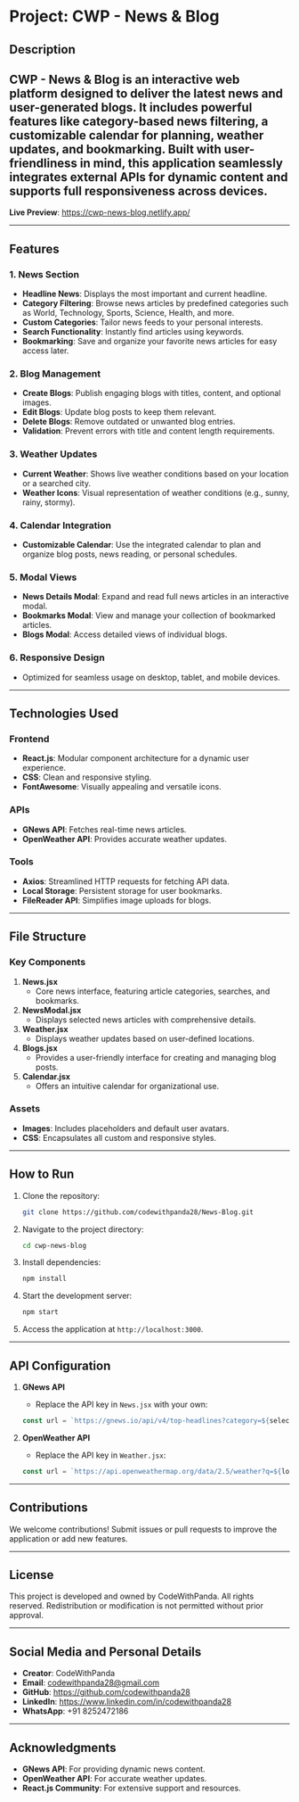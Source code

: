 # Project: CWP - News & Blog

## Description
CWP - News & Blog is an interactive web platform designed to deliver the latest news and user-generated blogs. It includes powerful features like category-based news filtering, a customizable calendar for planning, weather updates, and bookmarking. Built with user-friendliness in mind, this application seamlessly integrates external APIs for dynamic content and supports full responsiveness across devices.
---

**Live Preview**: https://cwp-news-blog.netlify.app/

---

## Features

### 1. News Section
- **Headline News**: Displays the most important and current headline.
- **Category Filtering**: Browse news articles by predefined categories such as World, Technology, Sports, Science, Health, and more.
- **Custom Categories**: Tailor news feeds to your personal interests.
- **Search Functionality**: Instantly find articles using keywords.
- **Bookmarking**: Save and organize your favorite news articles for easy access later.

### 2. Blog Management
- **Create Blogs**: Publish engaging blogs with titles, content, and optional images.
- **Edit Blogs**: Update blog posts to keep them relevant.
- **Delete Blogs**: Remove outdated or unwanted blog entries.
- **Validation**: Prevent errors with title and content length requirements.

### 3. Weather Updates
- **Current Weather**: Shows live weather conditions based on your location or a searched city.
- **Weather Icons**: Visual representation of weather conditions (e.g., sunny, rainy, stormy).

### 4. Calendar Integration
- **Customizable Calendar**: Use the integrated calendar to plan and organize blog posts, news reading, or personal schedules.

### 5. Modal Views
- **News Details Modal**: Expand and read full news articles in an interactive modal.
- **Bookmarks Modal**: View and manage your collection of bookmarked articles.
- **Blogs Modal**: Access detailed views of individual blogs.

### 6. Responsive Design
- Optimized for seamless usage on desktop, tablet, and mobile devices.

---

## Technologies Used

### Frontend
- **React.js**: Modular component architecture for a dynamic user experience.
- **CSS**: Clean and responsive styling.
- **FontAwesome**: Visually appealing and versatile icons.

### APIs
- **GNews API**: Fetches real-time news articles.
- **OpenWeather API**: Provides accurate weather updates.

### Tools
- **Axios**: Streamlined HTTP requests for fetching API data.
- **Local Storage**: Persistent storage for user bookmarks.
- **FileReader API**: Simplifies image uploads for blogs.

---

## File Structure

### Key Components
1. **News.jsx**
   - Core news interface, featuring article categories, searches, and bookmarks.
2. **NewsModal.jsx**
   - Displays selected news articles with comprehensive details.
3. **Weather.jsx**
   - Displays weather updates based on user-defined locations.
4. **Blogs.jsx**
   - Provides a user-friendly interface for creating and managing blog posts.
5. **Calendar.jsx**
   - Offers an intuitive calendar for organizational use.

### Assets
- **Images**: Includes placeholders and default user avatars.
- **CSS**: Encapsulates all custom and responsive styles.

---

## How to Run

1. Clone the repository:
   ```bash
   git clone https://github.com/codewithpanda28/News-Blog.git
   ```
2. Navigate to the project directory:
   ```bash
   cd cwp-news-blog
   ```
3. Install dependencies:
   ```bash
   npm install
   ```
4. Start the development server:
   ```bash
   npm start
   ```
5. Access the application at `http://localhost:3000`.

---

## API Configuration

1. **GNews API**
   - Replace the API key in `News.jsx` with your own:
   ```javascript
   const url = `https://gnews.io/api/v4/top-headlines?category=${selectedCategory}&lang=en&apikey=YOUR_API_KEY`;
   ```

2. **OpenWeather API**
   - Replace the API key in `Weather.jsx`:
   ```javascript
   const url = `https://api.openweathermap.org/data/2.5/weather?q=${location || 'dhanbad'}&units=Metric&appid=YOUR_API_KEY`;
   ```

---

## Contributions
We welcome contributions! Submit issues or pull requests to improve the application or add new features.

---

## License
This project is developed and owned by CodeWithPanda. All rights reserved. Redistribution or modification is not permitted without prior approval.

---

## Social Media and Personal Details
- **Creator**: CodeWithPanda
- **Email**: codewithpanda28@gmail.com
- **GitHub**: https://github.com/codewithpanda28
- **LinkedIn**: https://www.linkedin.com/in/codewithpanda28
- **WhatsApp**: +91 8252472186

---

## Acknowledgments
- **GNews API**: For providing dynamic news content.
- **OpenWeather API**: For accurate weather updates.
- **React.js Community**: For extensive support and resources.

